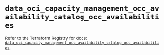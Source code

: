 # `data_oci_capacity_management_occ_availability_catalog_occ_availabilities`

Refer to the Terraform Registry for docs: [`data_oci_capacity_management_occ_availability_catalog_occ_availabilities`](https://registry.terraform.io/providers/oracle/oci/7.19.0/docs/data-sources/capacity_management_occ_availability_catalog_occ_availabilities).
